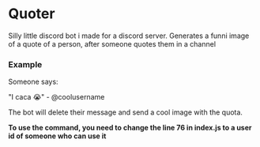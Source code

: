 # Quoter
Silly little discord bot i made for a discord server. Generates a funni image of a quote of a person, after someone quotes them in a channel

### Example
Someone says:

"I caca :sob:" - @coolusername

The bot will delete their message and send a cool image with the quota.

**To use the command, you need to change the line 76 in index.js to a user id of someone who can use it**
